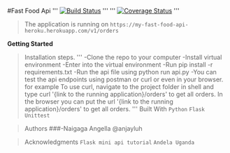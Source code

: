 #Fast Food Api
'''
[![Build Status](https://travis-ci.org/anjayluh/fastfoodapi.svg?branch=testing)](https://travis-ci.org/anjayluh/fastfoodapi)
'''
'''
[![Coverage Status](https://coveralls.io/repos/github/anjayluh/apiendpoints/badge.svg?branch=testing)](https://coveralls.io/github/anjayluh/apiendpoints?branch=testing)
'''

>The application is running on `https://my-fast-food-api-heroku.herokuapp.com/v1/orders`


**Getting Started**

>Installation steps.
'''
    -Clone the repo to your computer
    -Install virtual environment
    -Enter into the virtual environment
    -Run pip install -r requirements.txt
    -Run the api file using python run api.py
    -You can test the api endpoints using postman or curl or even in your browser. for example
        To use curl, navigate to the project folder in shell and type curl '{link to the running application}/orders' to get all orders.
        In the browser you can put the url '{link to the running application}/orders' to get all orders.
'''
>Built With
    `Python`
    `Flask`
    `Unittest`

>Authors
    ###-Naigaga Angella @anjayluh

>Acknowledgments
    `Flask mini api tutorial`
    `Andela Uganda`